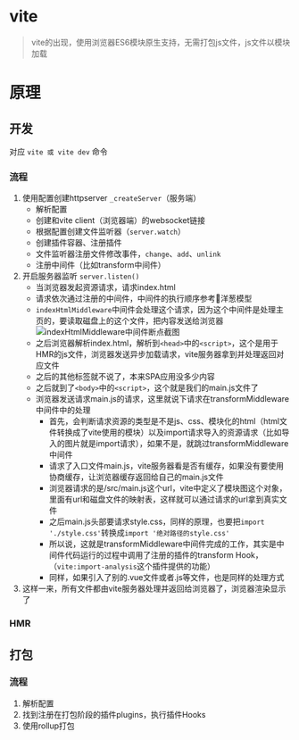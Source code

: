 # vite

> vite的出现，使用浏览器ES6模块原生支持，无需打包js文件，js文件以模块加载

# 原理

## 开发

对应 `vite 或 vite dev` 命令

### 流程

1. 使用配置创建httpserver `_createServer`（服务端）
   - 解析配置
   - 创建和vite client（浏览器端）的websocket链接
   - 根据配置创建文件监听器（`server.watch`）
   - 创建插件容器、注册插件
   - 文件监听器注册文件修改事件，`change`、`add`、`unlink`
   - 注册中间件（比如transform中间件）
2. 开启服务器监听 `server.listen()`  
   - 当浏览器发起资源请求，请求index.html
   - 请求依次通过注册的中间件，中间件的执行顺序参考🧅洋葱模型
   - `indexHtmlMiddleware`中间件会处理这个请求，因为这个中间件是处理主页的，要读取磁盘上的这个文件，把内容发送给浏览器
   ![indexHtmlMiddleware中间件断点截图]()
   - 之后浏览器解析index.html，解析到`<head>`中的`<script>`，这个是用于HMR的js文件，浏览器发送异步加载请求，vite服务器拿到并处理返回对应文件
   - 之后的其他标签就不说了，本来SPA应用没多少内容
   - 之后就到了`<body>`中的`<script>`，这个就是我们的main.js文件了
   - 浏览器发送请求main.js的请求，这里就说下请求在transformMiddleware中间件中的处理
     - 首先，会判断请求资源的类型是不是js、css、模块化的html（html文件转换成了vite使用的模块）以及import请求导入的资源请求（比如导入的图片就是import请求），如果不是，就跳过transformMiddleware中间件
     - 请求了入口文件main.js，vite服务器看是否有缓存，如果没有要使用协商缓存，让浏览器缓存返回给自己的main.js文件
     - 浏览器请求的是/src/main.js这个url，vite中定义了模块图这个对象，里面有url和磁盘文件的映射表，这样就可以通过请求的url拿到真实文件
     - 之后main.js头部要请求style.css，同样的原理，也要把`import './style.css'`转换成`import '绝对路径的style.css'`
     - 所以说，这就是transformMiddleware中间件完成的工作，其实是中间件代码运行的过程中调用了注册的插件的transform Hook，（`vite:import-analysis`这个插件提供的功能）
     - 同样，如果引入了别的.vue文件或者.js等文件，也是同样的处理方式
3. 这样一来，所有文件都由vite服务器处理并返回给浏览器了，浏览器渲染显示了

### HMR


## 打包

### 流程

1. 解析配置
2. 找到注册在打包阶段的插件plugins，执行插件Hooks
3. 使用rollup打包


